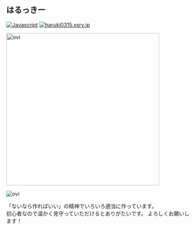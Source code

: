 ## はるっきー

[![Javascript](https://img.shields.io/badge/Javascript-276DC3.svg?logo=javascript&style=flat)](https://developer.mozilla.org/ja/docs/Learn/JavaScript/First_steps/What_is_JavaScript)
[![haruki0315.xsrv.jp](https://shields.io/badge/haruki0315.xsrv.jp-ffffe8)](https://haruki0315.xsrv.jp)

<img src="https://github-readme-stats.vercel.app/api?username=haruki-0315&show_icons=true&locale=ja&theme=white" alt="ovi" width="410" /></p>

<img src="https://github-readme-stats.vercel.app/api/top-langs?username=haruki-0315&show_icons=true&locale=ja&layout=compact&theme=white" alt="ovi" /></p>

「ないなら作ればいい」の精神でいろいろ適当に作っています。<br>
初心者なので温かく見守っていただけるとありがたいです。
よろしくお願いします！

